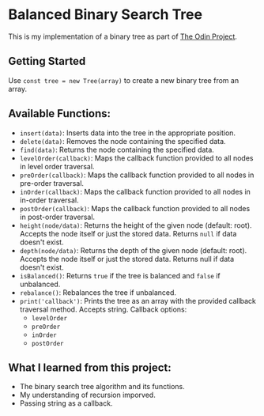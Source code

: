 # Balanced Binary Search Tree

This is my implementation of a binary tree as part of [The Odin Project](https://www.theodinproject.com/lessons/javascript-binary-search-trees).

## Getting Started

Use `const tree = new Tree(array)` to create a new binary tree from an array.

## Available Functions:

- `insert(data)`: Inserts data into the tree in the appropriate position.
- `delete(data)`: Removes the node containing the specified data.
- `find(data)`: Returns the node containing the specified data.
- `levelOrder(callback)`: Maps the callback function provided to all nodes in level order traversal.
- `preOrder(callback)`: Maps the callback function provided to all nodes in pre-order traversal.
- `inOrder(callback)`: Maps the callback function provided to all nodes in in-order traversal.
- `postOrder(callback)`: Maps the callback function provided to all nodes in post-order traversal.
- `height(node/data)`: Returns the height of the given node (default: root). Accepts the node itself or just the stored data. Returns `null` if data doesn't exist.
- `depth(node/data)`: Returns the depth of the given node (default: root). Accepts the node itself or just the stored data. Returns null if data doesn't exist.
- `isBalanced()`: Returns `true` if the tree is balanced and `false` if unbalanced.
- `rebalance()`: Rebalances the tree if unbalanced.
- `print('callback')`: Prints the tree as an array with the provided callback traversal method. Accepts string. Callback options:
  - `levelOrder`
  - `preOrder`
  - `inOrder`
  - `postOrder`

## What I learned from this project:

- The binary search tree algorithm and its functions.
- My understanding of recursion imporved.
- Passing string as a callback.

